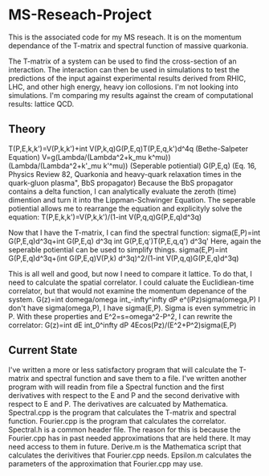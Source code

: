 MS-Reseach-Project
==================

This is the associated code for my MS reseach. It is on the momentum dependance of the T-matrix and spectral function of massive quarkonia.

The T-matrix of a system can be used to find the cross-section of an interaction. The interaction can then be used in simulations to test the predictions of the input against experimental results derived from RHIC, LHC, and other high energy, heavy ion collosions. I'm not looking into simulations. I'm comparing my results against the cream of computational results: lattice QCD.

Theory
------
T(P,E,k,k')=V(P,k,k')+int V(P,k,q)G(P,E,q)T(P,E,q,k')d^4q (Bethe-Salpeter Equation)
V=g(Lambda/(Lambda^2+k_mu k^mu))(Lambda/(Lambda^2+k'_mu k'^mu)) (Seperable potiential)
G(P,E,q) (Eq. 16, Physics Review 82, Quarkonia and heavy-quark relaxation times in the quark-gluon plasma", BbS propagator)
Because the BbS propagator contains a delta function, I can analytically evaluate the zeroth (time) dimention and turn it into the Lippman-Schwinger Equation. The seperable potiential allows me to rearrange the equation and explicityly solve the equation:
T(P,E,k,k')=V(P,k,k')/(1-int V(P,q,q)G(P,E,q)d^3q)


Now that I have the T-matrix, I can find the spectral function:
sigma(E,P)=int G(P,E,q)d^3q+int G(P,E,q) d^3q int G(P,E,q')T(P,E,q,q') d^3q'
Here, again the seperable potiential can be used to simplify things.
sigma(E,P)=int G(P,E,q)d^3q+(int G(P,E,q)V(P,k) d^3q)^2/(1-int V(P,q,q)G(P,E,q)d^3q)

This is all well and good, but now I need to compare it lattice. To do that, I need to calculate the spatial correlator. I could caluate the Euclidiean-time correlator, but that would not examine the momentum depenance of the system.
G(z)=int domega/omega int_-infty^infty dP e^(iPz)sigma(omega,P)
I don't have sigma(omega,P), I have sigma(E,P). Sigma is even symmetric in P. With these properties and E^2=s=omega^2-P^2, I can rewrite the correlator:
G(z)=int dE int_0^infty dP 4Ecos(Pz)/(E^2+P^2)sigma(E,P)

Current State
-------------

I've written a more or less satisfactory program that will calculate the T-matrix and spectral function and save them to a file. I've written another program with will readin from file a Spectral function and the first derivatives with respect to the E and P and the second derivative with respect to E and P. The derivatives are calcuated by Mathematica.
Spectral.cpp is the program that calculates the T-matrix and spectral function.
Fourier.cpp is the program that calculates the correlator.
Spectral.h is a common header file. The reason for this is because the Fourier.cpp has in past needed approximations that are held there. It may need access to them in future.
Derive.m is the Mathematica script that calculates the derivitives that Fourier.cpp needs.
Epsilon.m calculates the parameters of the approximation that Fourier.cpp may use.
